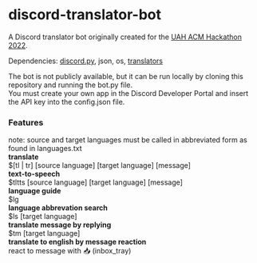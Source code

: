 # discord-translator-bot
A Discord translator bot originally created for the [UAH ACM Hackathon 2022](https://github.com/nlive65/ACM-Hackathon-2022).<br>

Dependencies: [discord.py](https://pypi.org/project/discord.py/), json, os, [translators](https://pypi.org/project/translators/)<br>

The bot is not publicly available, but it can be run locally by cloning this repository and running the bot.py file.<br>
You must create your own app in the Discord Developer Portal and insert the API key into the config.json file.

### Features <br>
note: source and target languages must be called in abbreviated form as found in languages.txt<br>
**translate** <br>
$[tl | tr] [source language] [target language] [message]<br>
**text-to-speech** <br>
$tltts [source language] [target language] [message]<br>
**language guide** <br>
$lg <br>
**language abbrevation search** <br>
$ls [target language]<br>
**translate message by replying**<br>
$tm [target language]<br>
**translate to english by message reaction** <br>
react to message with 📥 (inbox_tray)
